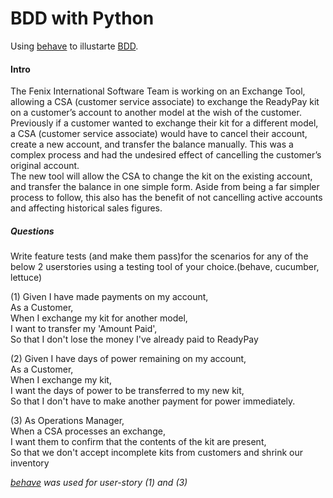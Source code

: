 # BDD with Python

Using [behave](https://pypi.org/project/behave/) to illustarte [BDD](https://www.wikiwand.com/en/Behavior-driven_development).

#### Intro
The Fenix International Software Team is working on an Exchange Tool, allowing a CSA  (customer service associate) to exchange the ReadyPay kit on a customer’s account to  another model at the wish of the customer.     
Previously if a customer wanted to exchange their kit for a different model, a CSA (customer  service associate) would have to cancel their account, create a new account, and transfer  the balance manually. This was a complex process and had the undesired effect of  cancelling the customer’s original account.     
The new tool will allow the CSA to change the kit on the existing account, and transfer the  balance in one simple form. Aside from being a far simpler process to follow, this also has  the benefit of not cancelling active accounts and affecting historical sales figures.

##### Questions
Write feature tests (and make them pass)for the scenarios for any of the below 2 userstories using a testing tool of your  choice.(behave, cucumber, lettuce) 

(1) Given I have made payments on my account,  
As a Customer,   
When I exchange my kit for another model,   
I want to transfer my 'Amount Paid',   
So that I don't lose the money I've already paid to ReadyPay 
 
(2) Given I have days of power remaining on my account,  
As a Customer,   
When I exchange my kit,   
I want the days of power to be transferred to my new kit,   
So that I don't have to make another payment for power immediately.    

(3) As Operations Manager,   
When a CSA processes an exchange,   
I want them to confirm that the contents of the kit are present,   
So that we don't accept incomplete kits from customers and shrink our inventory

*[behave](https://behave.readthedocs.io/en/latest/) was used for user-story (1) and (3)*
  

